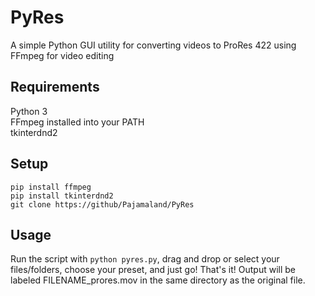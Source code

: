 # PyRes
A simple Python GUI utility for converting videos to ProRes 422 using FFmpeg for video editing

## Requirements
Python 3  
FFmpeg installed into your PATH  
tkinterdnd2

## Setup
`pip install ffmpeg`  
`pip install tkinterdnd2`  
`git clone https://github/Pajamaland/PyRes`  

## Usage
Run the script with `python pyres.py`, drag and drop or select your files/folders, choose your preset, and just go! That's it! Output will be labeled FILENAME_prores.mov in the same directory as the original file.
